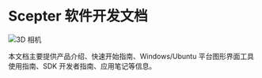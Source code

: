 # Scepter 软件开发文档

![3D 相机](README-asserts/01.avif)

本文档主要提供产品介绍、快速开始指南、Windows/Ubuntu 平台图形界面工具使用指南、SDK 开发者指南、应用笔记等信息。
